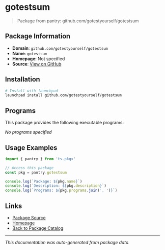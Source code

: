 # gotestsum

> Package from pantry: github.com/gotestyourself/gotestsum

## Package Information

- **Domain**: `github.com/gotestyourself/gotestsum`
- **Name**: `gotestsum`
- **Homepage**: Not specified
- **Source**: [View on GitHub](https://github.com/pkgxdev/pantry/tree/main/projects/github.com/gotestyourself/gotestsum/package.yml)

## Installation

```bash
# Install with launchpad
launchpad install github.com/gotestyourself/gotestsum
```

## Programs

This package provides the following executable programs:

*No programs specified*

## Usage Examples

```typescript
import { pantry } from 'ts-pkgx'

// Access this package
const pkg = pantry.gotestsum

console.log(`Package: ${pkg.name}`)
console.log(`Description: ${pkg.description}`)
console.log(`Programs: ${pkg.programs.join(', ')}`)
```

## Links

- [Package Source](https://github.com/pkgxdev/pantry/tree/main/projects/github.com/gotestyourself/gotestsum/package.yml)
- [Homepage](#)
- [Back to Package Catalog](../../../package-catalog.md)

---

*This documentation was auto-generated from package data.*
